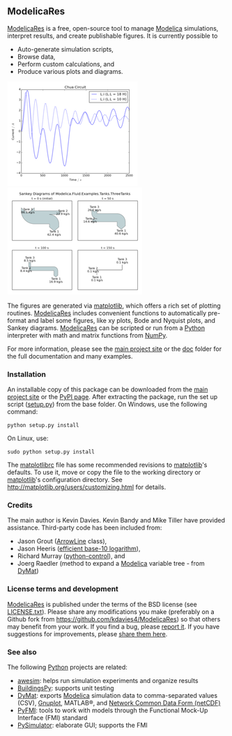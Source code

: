 ModelicaRes
-----------

[ModelicaRes] is a free, open-source tool to manage [Modelica] simulations,
interpret results, and create publishable figures.  It is currently possible to

- Auto-generate simulation scripts,
- Browse data,
- Perform custom calculations, and
- Produce various plots and diagrams.

![Plot of Chua circuit with varying parameters](examples/ChuaCircuits-small.png)
![Sankey diagram of three tanks example](examples/ThreeTanks-small.png)

The figures are generated via [matplotlib], which
offers a rich set of plotting routines.  [ModelicaRes] includes convenient
functions to automatically pre-format and label some figures, like xy plots,
Bode and Nyquist plots, and Sankey diagrams.  [ModelicaRes] can be scripted or
run from a [Python] interpreter with math and matrix functions from [NumPy].

For more information, please see the [main project site] or the [doc](doc)
folder for the full documentation and many examples.

### Installation

An installable copy of this package can be downloaded from the
[main project site] or the
[PyPI page](http://pypi.python.org/pypi/ModelicaRes).  After extracting the
package, run the set up script ([setup.py](setup.py)) from the base folder.  On
Windows, use the following command:

    python setup.py install

On Linux, use:

    sudo python setup.py install

The [matplotlibrc](bin/matplotlibrc) file has some recommended revisions to
[matplotlib]'s defaults.  To use it, move or copy the file to the working
directory or [matplotlib]'s configuration directory.  See
http://matplotlib.org/users/customizing.html for details.

### Credits

The main author is Kevin Davies.    Kevin Bandy and Mike Tiller have provided 
assistance.  Third-party code has been included from:

- Jason Grout
  ([ArrowLine](http://old.nabble.com/Arrows-using-Line2D-and-shortening-lines-td19104579.html)
  class),
- Jason Heeris
  ([efficient base-10 logarithm](http://www.mail-archive.com/matplotlib-users@lists.sourceforge.net/msg14433.html)),
- Richard Murray
  ([python-control](http://sourceforge.net/apps/mediawiki/python-control)), and
- Joerg Raedler (method to expand a [Modelica] variable tree - from [DyMat])

### License terms and development

[ModelicaRes] is published under the terms of the BSD license (see
[LICENSE.txt](LICENSE.txt)).  Please share any modifications you make
(preferably on a Github fork from https://github.com/kdavies4/ModelicaRes) so
that others may benefit from your work.  If you find a bug, please
[report it](https://github.com/kdavies4/ModelicaRes/issues/new).  If you have
suggestions for improvements, please
[share them here](https://github.com/kdavies4/ModelicaRes/wiki/Possible-Enhancements).

### See also

The following [Python] projects are related:

- [awesim]\: helps run simulation experiments and organize results
- [BuildingsPy]\: supports unit testing
- [DyMat]\: exports [Modelica] simulation data to comma-separated values (CSV),
  [Gnuplot](http://www.gnuplot.info/), MATLAB&reg;, and
  [Network Common Data Form (netCDF)](http://www.unidata.ucar.edu/software/netcdf/)
- [PyFMI]\: tools to work with models through the Functional Mock-Up Interface
  (FMI) standard
- [PySimulator]\: elaborate GUI; supports the FMI


[main project site]: http://kdavies4.github.io/ModelicaRes/
[ModelicaRes]: http://kdavies4.github.io/ModelicaRes/
[Modelica]: http://www.modelica.org
[Python]: http://www.python.org
[NumPy]: http://numpy.scipy.org
[matplotlib]: http://www.matplotlib.org
[awesim]: https://github.com/saroele/awesim
[BuildingsPy]: http://simulationresearch.lbl.gov/modelica/buildingspy/
[DyMat]: http://www.j-raedler.de/projects/dymat/
[PyFMI]: https://pypi.python.org/pypi/PyFMI
[PySimulator]: https://github.com/PySimulator/PySimulator
